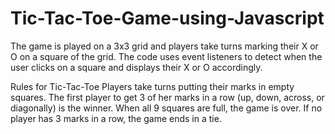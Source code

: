 # Tic-Tac-Toe-Game-using-Javascript
The game is played on a 3x3 grid and players take turns marking their X or O on a square of the grid. The code uses event listeners to detect when the user clicks on a square and displays their X or O accordingly.

Rules for Tic-Tac-Toe
Players take turns putting their marks in empty squares. The first player to get 3 of her marks in a row (up, down, across, or diagonally) is the winner. When all 9 squares are full, the game is over. If no player has 3 marks in a row, the game ends in a tie.
